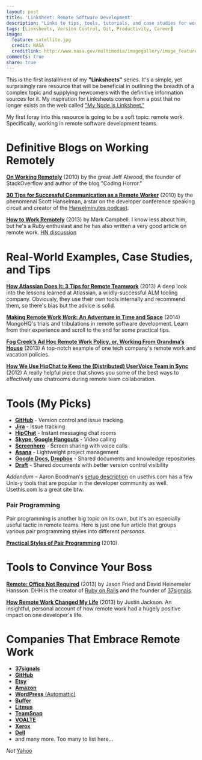 ```yaml
---
layout: post
title: 'Linksheet: Remote Software Development'
description: "Links to tips, tools, tutorials, and case studies for working successfuly in distributed remote software development teams."
tags: [Linksheets, Version Control, Git, Productivity, Career]
image:
  feature: satellite.jpg
  credit: NASA
  creditlink: http://www.nasa.gov/multimedia/imagegallery/image_feature_2184.html
comments: true
share: true
---
```


This is the first installment of my **"Linksheets"** series.  It's a simple, yet surprisingly rare resource that will be beneficial in outlining the breadth of a complex topic and supplying newcomers with the definitive information sources for it.  My inspiration for Linksheets comes from a post that no longer exists on the web called ["My Node.js Linksheet."](https://web.archive.org/web/20120731044333/http://filer.progstr.com/1/post/2012/04/my-nodejs-linksheet.html)

My first foray into this resource is going to be a soft topic: remote work.  Specifically, working in remote software development teams.

# Definitive Blogs on Working Remotely
[**On Working Remotely**](http://www.codinghorror.com/blog/2010/05/on-working-remotely.html) (2010) by the great Jeff Atwood, the founder of StackOverflow and author of the blog "Coding Horror."

[**30 Tips for Successful Communication as a Remote Worker**](http://www.hanselman.com/blog/30TipsForSuccessfulCommunicationAsARemoteWorker.aspx) (2010) by the phenomenal Scott Hanselman, a star on the developer conference speaking circuit and creator of the [Hanselminutes podcast](http://www.hanselminutes.com/).

[**How to Work Remotely**](http://markcampbell.me/tutorial/2013/05/23/how-to-work-remotely.html) (2013) by Mark Campbell. I know less about him, but he's a Ruby enthusiast and he has also written a very good article on remote work.
[HN discussion](https://news.ycombinator.com/item?id=5757047)

# Real-World Examples, Case Studies, and Tips

[**How Atlassian Does It: 3 Tips for Remote Teamwork**](http://blogs.atlassian.com/2013/07/how-atlassian-does-it-3-tips-for-remote-teamwork/) (2013) A deep look into the lessons learned at Atlassian, a wildly-successful ALM tooling company.  Obviously, they use their own tools internally and recommend them, so there's bias but the advice is solid.

[**Making Remote Work _Work_: An Adventure in Time and Space**](http://blog.mongohq.com/making-remote-work-work-an-adventure-in-time-and-space) (2014) MongoHQ's trials and tribulations in remote software development. Learn from their experience and scroll to the end for some practical tips.

[**Fog Creek’s Ad Hoc Remote Work Policy, or, Working From Grandma’s House**](http://blog.fogcreek.com/fog-creeks-remote-work-policy/) (2013) A top-notch example of one tech company's remote work and vacation policies.

[**How We Use HipChat to Keep the (Distributed) UserVoice Team in Sync**](https://community.uservoice.com/blog/how-we-use-hipchat/) (2012) A really helpful piece that shows you some of the best ways to effectively use chatrooms during remote team collaboration.

# Tools (My Picks)
- **[GitHub][1]** - Version control and issue tracking
- **[Jira][2]** - Issue tracking
- **[HipChat][3]** - Instant messaging chat rooms
- **[Skype][4], [Google Hangouts][5]** - Video calling
- **[Screenhero][6]** - Screen sharing with voice calls
- **[Asana][7]** - Lightweight project management
- **[Google Docs][8], [Dropbox][9]** - Shared documents and knowledge repositories
- **[Draft](https://draftin.com/)** - Shared documents with better version control visibility

*Addendum* – Aaron Boodman's [setup description](http://aaron.boodman.usesthis.com/) on usethis.com has a few Unix-y tools that are popular in the developer community as well.  Usethis.com is a great site btw.

### Pair Programming
Pair programming is another big topic on its own, but it's an especially useful tactic in remote teams. Here is just one fun article that groups various pair programming styles into different *personas*.

[**Practical Styles of Pair Programming**](http://blog.xebia.com/2010/05/09/practical-styles-of-pair-programming/) (2010).

# Tools to Convince Your Boss
[**Remote: Office Not Required**](http://www.amazon.com/gp/product/0804137501/ref=as_li_ss_tl?ie=UTF8&camp=1789&creative=390957&creativeASIN=0804137501&linkCode=as2&tag=helpyour-20) (2013) by Jason Fried and David Heinemeier Hansson.  DHH is the creator of [Ruby on Rails](http://rubyonrails.org/) and the founder of [37signals](http://37signals.com/). 

[**How Remote Work Changed My Life**](http://justinjackson.ca/remote/) (2013) by Justin Jackson.  An insightful, personal account of how remote work had a hugely positive impact on one developer's life.

# Companies That Embrace Remote Work
- [**37signals**](http://37signals.com/)
- [**GitHub**](https://github.com/about)
- [**Etsy**](http://www.etsy.com/)
- [**Amazon**](http://www.businessinsider.com/amazon-engineer-lives-on-a-boat-and-works-from-hawaii-2013-2)
- [**WordPress** (Automattic)](http://automattic.com/)
- [**Buffer**](http://bufferapp.com/)
- [**Litmus**](http://litmus.com/)
- [**TeamSnap**](http://www.teamsnap.com/)
- [**VOALTE**](http://www.voalte.com/)
- [**Xerox**](http://www.xerox.com/)
- [**Dell**](http://www.dell.com/) 
- and many more.  Too many to list here...

*Not* [Yahoo](http://allthingsd.com/20130222/yahoo-ceo-mayer-now-requiring-all-remote-employees-to-not-be-remote/)

  [1]: https://github.com/
  [2]: https://www.atlassian.com/software/jira
  [3]: https://www.hipchat.com/
  [4]: http://www.skype.com/en/
  [5]: http://www.google.com/+/learnmore/hangouts/
  [6]: http://screenhero.com/
  [7]: https://asana.com/
  [8]: https://drive.google.com
  [9]: https://www.dropbox.com/